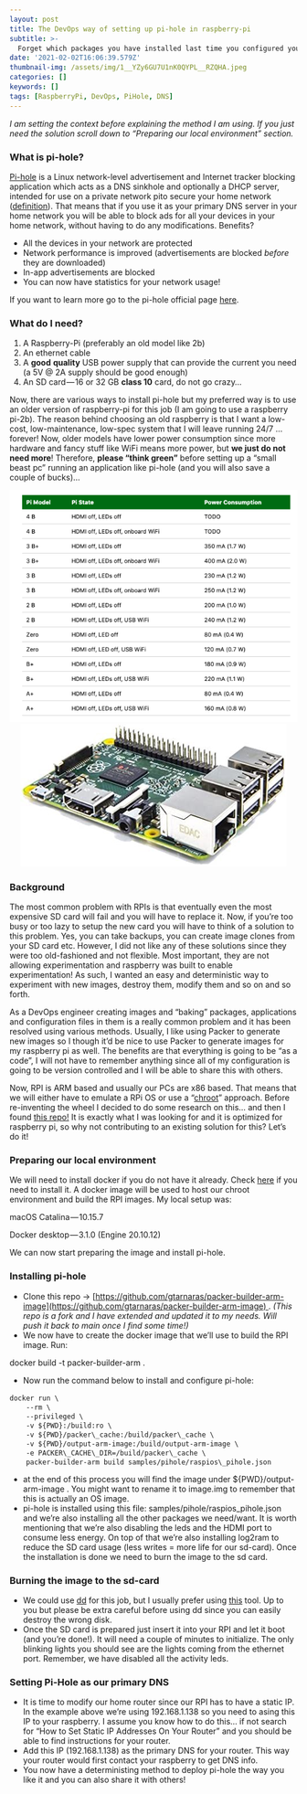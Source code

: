 ```yaml
---
layout: post
title: The DevOps way of setting up pi-hole in raspberry-pi
subtitle: >-
  Forget which packages you have installed last time you configured your RPI…
date: '2021-02-02T16:06:39.579Z'
thumbnail-img: /assets/img/1__YZy6GU7U1nK0QYPL__RZQHA.jpeg
categories: []
keywords: []
tags: [RaspberryPi, DevOps, PiHole, DNS]
---
```


_I am setting the context before explaining the method I am using. If you just need the solution scroll down to “Preparing our local environment” section._

### What is pi-hole?

[Pi-hole](https://pi-hole.net/) is a Linux network-level advertisement and Internet tracker blocking application which acts as a DNS sinkhole and optionally a DHCP server, intended for use on a private network pito secure your home network ([definition](https://en.wikipedia.org/wiki/Pi-hole)). That means that if you use it as your primary DNS server in your home network you will be able to block ads for all your devices in your home network, without having to do any modifications. Benefits?

*   All the devices in your network are protected
*   Network performance is improved (advertisements are blocked _before_ they are downloaded)
*   In-app advertisements are blocked
*   You can now have statistics for your network usage!

If you want to learn more go to the pi-hole official page [here](https://pi-hole.net/).

### What do I need?

1.  A Raspberry-Pi (preferably an old model like 2b)
2.  An ethernet cable
3.  A **good** **quality** USB power supply that can provide the current you need (a 5V @ 2A supply should be good enough)
4.  An SD card — 16 or 32 GB **class 10** card, do not go crazy…

Now, there are various ways to install pi-hole but my preferred way is to use an older version of raspberry-pi for this job (I am going to use a raspberry pi-2b). The reason behind choosing an old raspberry is that I want a low-cost, low-maintenance, low-spec system that I will leave running 24/7 … forever! Now, older models have lower power consumption since more hardware and fancy stuff like WiFi means more power, but **we just do not need more**! Therefore, **please “think green”** before setting up a “small beast pc” running an application like pi-hole (and you will also save a couple of bucks)…

<p align="center">
  <img src="/assets/img/1__Ts__47GaV3mIw9MMUqjH6dA.png">
  <img src="/assets/img/1__YZy6GU7U1nK0QYPL__RZQHA.jpeg">
</p>


### Background

The most common problem with RPIs is that eventually even the most expensive SD card will fail and you will have to replace it. Now, if you’re too busy or too lazy to setup the new card you will have to think of a solution to this problem. Yes, you can take backups, you can create image clones from your SD card etc. However, I did not like any of these solutions since they were too old-fashioned and not flexible. Most important, they are not allowing experimentation and raspberry was built to enable experimentation! As such, I wanted an easy and deterministic way to experiment with new images, destroy them, modify them and so on and so forth.

As a DevOps engineer creating images and “baking” packages, applications and configuration files in them is a really common problem and it has been resolved using various methods. Usually, I like using Packer to generate new images so I though it’d be nice to use Packer to generate images for my raspberry pi as well. The benefits are that everything is going to be “as a code”, I will not have to remember anything since all of my configuration is going to be version controlled and I will be able to share this with others.

Now, RPI is ARM based and usually our PCs are x86 based. That means that we will either have to emulate a RPi OS or use a “[chroot](https://www.packer.io/docs/builders/amazon/chroot)” approach. Before re-inventing the wheel I decided to do some research on this… and then I found [this repo!](https://github.com/solo-io/packer-builder-arm-image) It is exactly what I was looking for and it is optimized for raspberry pi, so why not contributing to an existing solution for this? Let’s do it!

### Preparing our local environment

We will need to install docker if you do not have it already. Check [here](https://docs.docker.com/get-docker/) if you need to install it. A docker image will be used to host our chroot environment and build the RPI images. My local setup was:

macOS Catalina — 10.15.7

Docker desktop — 3.1.0 (Engine 20.10.12)

We can now start preparing the image and install pi-hole.

### Installing pi-hole

*   Clone this repo -> [https://github.com/gtarnaras/packer-builder-arm-image](https://github.com/gtarnaras/packer-builder-arm-image) . _(This repo is a fork and I have extended and updated it to my needs. Will push it back to main once I find some time!)_
*   We now have to create the docker image that we’ll use to build the RPI image. Run:

docker build -t packer-builder-arm .

*   Now run the command below to install and configure pi-hole:

```
docker run \
    --rm \
    --privileged \
    -v ${PWD}:/build:ro \
    -v ${PWD}/packer\_cache:/build/packer\_cache \
    -v ${PWD}/output-arm-image:/build/output-arm-image \
    -e PACKER\_CACHE\_DIR=/build/packer\_cache \
    packer-builder-arm build samples/pihole/raspios\_pihole.json
```

*   at the end of this process you will find the image under ${PWD}/output-arm-image . You might want to rename it to image.img to remember that this is actually an OS image.
*   pi-hole is installed using this file: samples/pihole/raspios\_pihole.json and we’re also installing all the other packages we need/want. It is worth mentioning that we’re also disabling the leds and the HDMI port to consume less energy. On top of that we’re also installing log2ram to reduce the SD card usage (less writes = more life for our sd-card). Once the installation is done we need to burn the image to the sd card.

### Burning the image to the sd-card

*   We could use [dd](https://en.wikipedia.org/wiki/Dd_%28Unix%29) for this job, but I usually prefer using [this](https://www.balena.io/etcher/) tool. Up to you but please be extra careful before using dd since you can easily destroy the wrong disk.
*   Once the SD card is prepared just insert it into your RPI and let it boot (and you’re done!). It will need a couple of minutes to initialize. The only blinking lights you should see are the lights coming from the ethernet port. Remember, we have disabled all the activity leds.

### Setting Pi-Hole as our primary DNS

*   It is time to modify our home router since our RPI has to have a static IP. In the example above we’re using 192.168.1.138 so you need to asing this IP to your raspberry. I assume you know how to do this… if not search for “How to Set Static IP Addresses On Your Router” and you should be able to find instructions for your router.
*   Add this IP (192.168.1.138) as the primary DNS for your router. This way your router would first contact your raspberry to get DNS info.
*   You now have a deterministing method to deploy pi-hole the way you like it and you can also share it with others!